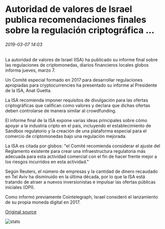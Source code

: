 # Autoridad de valores de Israel publica recomendaciones finales sobre la regulación criptográfica ...

###### 2019-03-07 14:03

La autoridad de valores de Israel (ISA) ha publicado su informe final sobre las regulaciones de criptomonedas, diarios financieros locales globos informa jueves, marzo 7.

Un Comité especial formado en 2017 para desarrollar regulaciones apropiadas para cryptocurrencies ha presentado su informe al Presidente de la ISA, Anat Guetta.

La ISA recomienda imponer requisitos de divulgación para las ofertas criptográficas que califican como valores y declara que dichas ofertas deben controlarse de manera similar al crowdfunding.

El informe final de la ISA expone varias ideas principales sobre cómo apoyar a la industria cripto en el país, incluyendo el establecimiento de Sandbox regulatorio y la creación de una plataforma especial para el comercio de criptomonedas bajo una regulación mejorada.

La ISA es citada por globos: "el Comité recomienda considerar el ajuste del Reglamento existente para crear una infraestructura regulatoria más adecuada para esta actividad comercial con el fin de hacer frente mejor a los riesgos incurridos en esta actividad."

Según Reuters, el número de empresas y la cantidad de dinero recaudado en Tel Aviv ha disminuido en la última década, por lo que la ISA está tratando de atraer a nuevos inversionistas e impulsar las ofertas públicas iniciales (OPI).

Como informó previamente Cointelegraph, Israel consideró el lanzamiento de su propia moneda digital en 2017.

[Original source](https://cointelegraph.com/news/israel-securities-authority-publishes-final-recommendations-on-crypto-regulation)

![stats](https://c.statcounter.com/11760860/0/a89fa40b/1/ "stats")